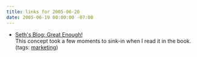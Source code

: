 ```yaml
---
title: links for 2005-06-20
date: 2005-06-19 00:00:00 -07:00
---
```


<ul class="delicious">
	<li>
		<div class="delicious-link"><a href="http://sethgodin.typepad.com/seths_blog/2005/06/great_enough.html">Seth's Blog: Great Enough!</a></div>
		<div class="delicious-extended">This concept took a few moments to sink-in when I read it in the book.</div>
		<div class="delicious-tags">(tags: <a href="http://del.icio.us/torrez/marketing">marketing</a>)</div>
	</li>
</ul>
